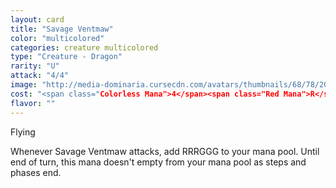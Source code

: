 ```yaml
---
layout: card
title: "Savage Ventmaw"
color: "multicolored"
categories: creature multicolored
type: "Creature - Dragon"
rarity: "U"
attack: "4/4"
image: "http://media-dominaria.cursecdn.com/avatars/thumbnails/68/78/200/283/635612647332042669.png"
cost: "<span class="Colorless Mana">4</span><span class="Red Mana">R</span><span class="Green Mana">G</span>"
flavor: ""
---
```


Flying

Whenever Savage Ventmaw attacks, add <span class="tip mana-icon mana-red" title="1 Red Mana">R</span><span class="tip mana-icon mana-red" title="1 Red Mana">R</span><span class="tip mana-icon mana-red" title="1 Red Mana">R</span><span class="tip mana-icon mana-green" title="1 Green Mana">G</span><span class="tip mana-icon mana-green" title="1 Green Mana">G</span><span class="tip mana-icon mana-green" title="1 Green Mana">G</span> to your mana pool.  Until end of turn, this mana doesn't empty from your mana pool as steps and phases end.
